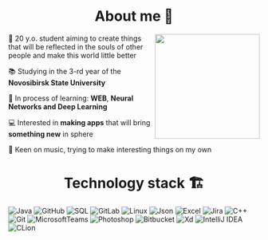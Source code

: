 <h1 align="center"> About me 💽 </h1>

<img align="right" src="https://user-images.githubusercontent.com/98206150/153143873-e8756a2f-be80-45ff-93ab-5ce1e91c4761.gif" height="210" />

🌊 20 y.o. student aiming to create things that will be reflected in the souls of other people and make this world little better  

📚 Studying in the 3-rd year of the **Novosibirsk State University**

🌱 In process of learning: **WEB**, **Neural Networks and Deep Learning**

💻 Interested in **making apps** that will bring **something new** in sphere

🎵 Keen on music, trying to make interesting things on my own

<h1 align="center"> Technology stack 🏗️	</h1>

![Java](https://img.shields.io/badge/-Java-D0D8F7?style=for-the-badge&logo=Java&logoColor=EA2D2F)
![GitHub](https://img.shields.io/badge/-GitHub-000000?style=for-the-badge&logo=GitHub&logoColor=FFFFFF)
![SQL](https://img.shields.io/badge/-Postgre_SQL-336791?style=for-the-badge&logo=PostgreSQL&logoColor=FFFFFF)
![GitLab](https://img.shields.io/badge/-GitLab-554488?style=for-the-badge&logo=GitLab&logoColor=FFFFFF)
![Linux](https://img.shields.io/badge/-Linux-7F88A3?style=for-the-badge&logo=Linux&logoColor=000000)
![Json](https://img.shields.io/badge/-Json-0070C0?style=for-the-badge&logo=Json&logoColor=000000)
![Excel](https://img.shields.io/badge/-Excel-007743?style=for-the-badge&logo=MicrosoftExcel&logoColor=FFFFFF)
![Jira](https://img.shields.io/badge/-Jira-0052CC?style=for-the-badge&logo=Jira&logoColor=FFFFFF)
![C++](https://img.shields.io/badge/-C++-356094?style=for-the-badge&logo=C&logoColor=FFFFFF)
![Git](https://img.shields.io/badge/-Git-333333?style=for-the-badge&logo=Git&logoColor=F05134)
![MicrosoftTeams](https://img.shields.io/badge/-Microsoft_Teams-6E76D4?style=for-the-badge&logo=MicrosoftTeams&logoColor=FFFFFF)
![Photoshop](https://img.shields.io/badge/-Photoshop-31A8FF?style=for-the-badge&logo=AdobePhotoshop&logoColor=001E36)
![Bitbucket](https://img.shields.io/badge/-Bitbucket-0D56C9?style=for-the-badge&logo=Bitbucket&logoColor=FBFFFF)
![Xd](https://img.shields.io/badge/-ADOBE_XD-FF61F6?style=for-the-badge&logo=AdobeXd&logoColor=450034)
![IntelliJ IDEA](https://img.shields.io/badge/-Intellij_idea-BAE1FF?style=for-the-badge&logo=IntellijIdea&logoColor=000000)
![CLion](https://img.shields.io/badge/-Clion-BAE1FF?style=for-the-badge&logo=Clion&logoColor=000000)


